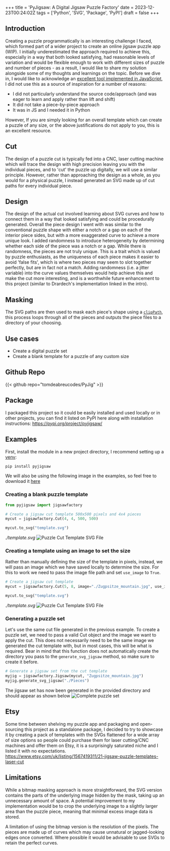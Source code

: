 +++
title = 'PyJigsaw: A Digital Jigsaw Puzzle Factory'
date = 2023-12-23T00:24:02Z
tags = ['Python', 'SVG', 'Package', 'PyPI']
draft = false
+++

## Introduction
Creating a puzzle programmatically is an interesting challenge I faced, which formed part of a wider project to create an online jigsaw puzzle app (WIP). I initially underestimated the approach required to achieve this, especially in a way that both looked satisfying, had reasonable levels of variation and would be flexible enough to work with different sizes of puzzle and number of pieces - as a result, I would like to share my solution alongside some of my thoughts and learnings on the topic. Before we dive in, I would like to acknowledge an [excellent tool implemented in JavaScript](https://github.com/Draradech/jigsaw/tree/master), I did not use this as a source of inspiration for a number of reasons:
- I did not particularly understand the source code/approach (and was eager to learn and apply rather than lift and shift)
- It did not take a piece-by-piece approach
- It was in JS and I needed it in Python

However, If you are simply looking for an overall template which can create a puzzle of any size, or the above justifications do not apply to you, this is an excellent resource.

## Cut
The design of a puzzle cut is typically fed into a CNC, laser cutting machine which will trace the design with high precision leaving you with the individual pieces, and to 'cut' the puzzle up digitally, we will use a similar principle. However, rather than approaching the design as a whole, as you would for a physical puzzle, I instead generated an SVG made up of cut paths for every individual piece.

## Design
The design of the actual cut involved learning about SVG curves and how to connect them in a way that looked satisfying and could be procedurally generated. Overall the piece design I went with was similar to the conventional puzzle shape with either a notch or a gap on each of the interior piece sides, but with a more exaggerated curve to achieve a more unique look. I added randomness to introduce heterogeneity by determining whether each side of the piece was a notch or a gap. While there is randomness, the pieces are not truly unique. This is a trait which is valued by puzzle enthusiasts, as the uniqueness of each piece makes it easier to avoid 'false fits', which is where two pieces may seem to slot together perfectly, but are in fact not a match. Adding randomness (i.e. a jitter variable) into the curve values themselves would help achieve this and make the cut more interesting, and is a worthwhile future enhancement to this project (similar to Drardech's implementation linked in the intro).

## Masking
The SVG paths are then used to mask each piece's shape using a [`clipPath`](https://developer.mozilla.org/en-US/docs/Web/SVG/Element/clipPath), this process loops through all of the pieces and outputs the piece files to a directory of your choosing.

## Use cases
- Create a digital puzzle set
- Create a blank template for a puzzle of any custom size

## Github Repo
{{< github repo="tomdeabreucodes/PyJig" >}}

## Package
I packaged this project so it could be easily installed and used locally or in other projects, you can find it listed on PyPI here along with installation instructions: https://pypi.org/project/pyjigsaw/

## Examples
First, install the module in a new project directory, I recommend setting up a [venv](https://docs.python.org/3/library/venv.html):
```bash
pip install pyjigsaw
```
We will also be using the following image in the examples, so feel free to download it [here](https://natureconservancy-h.assetsadobe.com/is/image/content/dam/tnc/nature/en/photos/Zugpsitze_mountain.jpg?crop=0%2C214%2C3008%2C1579&wid=1200&hei=630&scl=2.506666666666667)

### Creating a blank puzzle template

```python
from pyjigsaw import jigsawfactory

# Create a jigsaw cut template 500x500 pixels and 4x4 pieces
mycut = jigsawfactory.Cut(4, 4, 500, 500)

mycut.to_svg("template.svg")
```

*./template.svg*
![Puzzle Cut Template SVG File](img/template.png)

### Creating a template using an image to set the size
Rather than manually defining the size of the template in pixels, instead, we will pass an image which we have saved locally to determine the size. For this to work we need to pass the image file path and set `use_image` to `True`.

```python
# Create a jigsaw cut template
mycut = jigsawfactory.Cut(5, 8, image="./Zugpsitze_mountain.jpg", use_image=True, stroke_color="red", fill_color="black")

mycut.to_svg("template.svg")
```

*./template.svg*
![Puzzle Cut Template SVG File](img/template2.png)

### Generating a puzzle set
Let's use the same cut file generated in the previous example. To create a puzzle set, we need to pass a valid Cut object and the image we want to apply the cut. This does not necessarily need to be the same image we generated the cut template with, but in most cases, this will be what is required.
Bear in mind that this function does not automatically create the directory you pass to the `generate_svg_jigsaw` method, so make sure to create it before.

```python
# Generate a jigsaw set from the cut template
myjig = jigsawfactory.Jigsaw(mycut, "Zugpsitze_mountain.jpg")
myjig.generate_svg_jigsaw("./Pieces")
```
The jigsaw set has now been generated in the provided directory and should appear as shown below
![Complete puzzle set](img/Puzzle_Set.png)


## Etsy
Some time between shelving my puzzle app and packaging and open-sourcing this project as a standalone package, I decided to try to showcase it by creating a pack of templates with the SVGs flattened for a wide array of size options so people could purchase them for laser cutting/CNC machines and offer them on Etsy, it is a surprisingly saturated niche and I listed it with no expectations. https://www.etsy.com/uk/listing/1567419311/21-jigsaw-puzzle-templates-laser-cut

## Limitations
While a bitmap masking approach is more straightforward, the SVG version contains the parts of the underlying image hidden by the mask, taking up an unnecessary amount of space. A potential improvement to my implementation would be to crop the underlying image to a slightly larger area than the puzzle piece, meaning that minimal excess image data is stored.

A limitation of using the bitmap version is the resolution of the pixels. The pieces are made up of curves which may cause unnatural or jagged-looking edges once converted. Where possible it would be advisable to use SVGs to retain the perfect curves.
